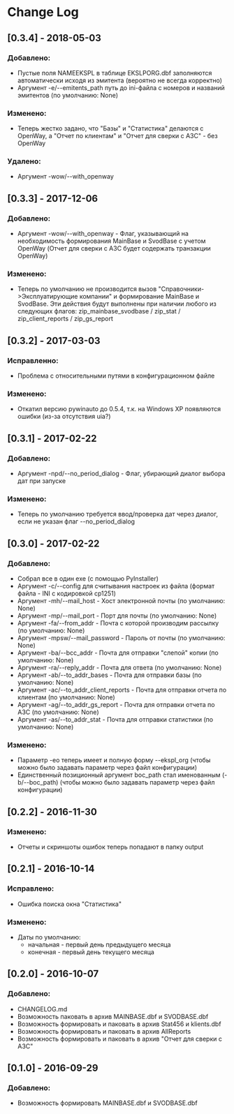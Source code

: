 # Change Log

## [0.3.4] - 2018-05-03
### Добавлено:
- Пустые поля NAMEEKSPL в таблице EKSLPORG.dbf заполняются автоматически исходя из эмитента (вероятно не всегда корректно)
- Аргумент -e/--emitents_path путь до ini-файла с номеров и названий эмитентов (по умолчанию: None)
### Изменено:
- Теперь жестко задано, что "Базы" и "Статистика" делаются с OpenWay, а "Отчет по клиентам" и "Отчет для сверки с АЗС" - без OpenWay
### Удалено:
- Аргумент -wow/--with_openway

## [0.3.3] - 2017-12-06
### Добавлено:
- Аргумент -wow/--with_openway - Флаг, указывающий на необходимость формирования MainBase и SvodBase с учетом OpenWay (Отчет для сверки с АЗС будет содержать транзакции OpenWay)
### Изменено:
- Теперь по умолчанию не производится вызов "Справочники->Эксплуатирующие компании" и формирование MainBase и SvodBase. Эти действия будут выполнены при наличии любого из следующих флагов: zip_mainbase_svodbase / zip_stat / zip_client_reports / zip_gs_report

## [0.3.2] - 2017-03-03
### Исправленно:
- Проблема с относительными путями в конфигурационном файле
### Изменено:
- Откатил версию pywinauto до 0.5.4, т.к. на Windows XP появляются ошибки (из-за отсутствия uia?)


## [0.3.1] - 2017-02-22
### Добавлено:
- Аргумент -npd/--no_period_dialog - Флаг, убирающий диалог выбора дат при запуске
### Изменено:
- Теперь по умолчанию требуется ввод/проверка дат через диалог, если не указан флаг --no_period_dialog


## [0.3.0] - 2017-02-22
### Добавлено:
- Собрал все в один exe (с помощью PyInstaller)
- Аргумент -с/--config для считывания настроек из файла (формат файла - INI с кодировкой cp1251)
- Аргумент -mh/--mail_host - Хост электронной почты (по умолчанию: None)
- Аргумент -mp/--mail_port - Порт для почты (по умолчанию: None)
- Аргумент -fa/--from_addr - Почта с которой производим рассылку (по умолчанию: None)
- Аргумент -mpsw/--mail_password - Пароль от почты (по умолчанию: None)
- Аргумент -ba/--bcc_addr - Почта для отправки "слепой" копии (по умолчанию: None)
- Аргумент -ra/--reply_addr - Почта для ответа (по умолчанию: None)
- Аргумент -ab/--to_addr_bases - Почта для отправки базы (по умолчанию: None)
- Аргумент -ac/--to_addr_client_reports - Почта для отправки отчета по клиентам (по умолчанию: None)
- Аргумент -ag/--to_addr_gs_report - Почта для отправки отчета по АЗС (по умолчанию: None)
- Аргумент -as/--to_addr_stat - Почта для отправки статистики (по умолчанию: None)
### Изменено:
- Параметр -eo теперь имеет и полную форму --ekspl_org (чтобы можно было задавать параметр через файл конфигурации)
- Единственный позиционный аргумент boc_path стал именованным (-b/--boc_path) (чтобы можно было задавать параметр через файл конфигурации)


## [0.2.2] - 2016-11-30
### Изменено:
- Отчеты и скриншоты ошибок теперь попадают в папку output

## [0.2.1] - 2016-10-14
### Исправлено:
- Ошибка поиска окна "Статистика"

### Изменено:
- Даты по умолчанию:
    - начальная - первый день предыдущего месяца
    - конечная - первый день текущего месяца

## [0.2.0] - 2016-10-07
### Добавлено:
- CHANGELOG.md
- Возможность паковать в архив MAINBASE.dbf и SVODBASE.dbf
- Возможность формировать и паковать в архив Stat456 и klients.dbf
- Возможность формировать и паковать в архив AllReports
- Возможность формировать и паковать в архив "Отчет для сверки с АЗС"

## [0.1.0] - 2016-09-29
### Добавлено:
- Возможность формировать MAINBASE.dbf и SVODBASE.dbf